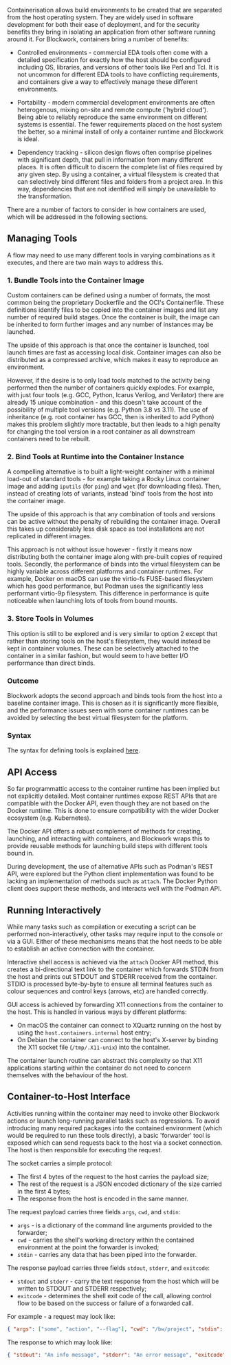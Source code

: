 Containerisation allows build environments to be created that are separated from
the host operating system. They are widely used in software development for both
their ease of deployment, and for the security benefits they bring in isolating
an application from other software running around it. For Blockwork, containers
bring a number of benefits:

 * Controlled environments - commercial EDA tools often come with a detailed
   specification for exactly how the host should be configured including OS,
   libraries, and versions of other tools like Perl and Tcl. It is not uncommon
   for different EDA tools to have conflicting requirements, and containers give
   a way to effectively manage these different environments.

 * Portability - modern commercial development environments are often heterogenous,
   mixing on-site and remote compute ('hybrid cloud'). Being able to reliably
   reproduce the same environment on different systems is essential. The fewer
   requirements placed on the host system the better, so a minimal install of
   only a container runtime and Blockwork is ideal.

 * Dependency tracking - silicon design flows often comprise pipelines with
   significant depth, that pull in information from many different places. It is
   often difficult to discern the complete list of files required by any given
   step. By using a container, a virtual filesystem is created that can selectively
   bind different files and folders from a project area. In this way, dependencies
   that are not identified will simply be unavailable to the transformation.

There are a number of factors to consider in how containers are used, which will
be addressed in the following sections.

## Managing Tools

A flow may need to use many different tools in varying combinations as it executes,
and there are two main ways to address this.

### 1. Bundle Tools into the Container Image

Custom containers can be defined using a number of formats, the most common being
the proprietary Dockerfile and the OCI's Containerfile. These definitions identify
files to be copied into the container images and list any number of required build
stages. Once the container is built, the image can be inherited to form further
images and any number of instances may be launched.

The upside of this approach is that once the container is launched, tool launch
times are fast as accessing local disk. Container images can also be distributed
as a compressed archive, which makes it easy to reproduce an environment.

However, if the desire is to only load tools matched to the activity being performed
then the number of containers quickly explodes. For example, with just four tools
(e.g. GCC, Python, Icarus Verilog, and Verilator) there are already 15 unique
combination - and this doesn't take account of the possibility of multiple tool
versions (e.g. Python 3.8 vs 3.11). The use of inheritance (e.g. root container has
GCC, then is inherited to add Python) makes this problem slightly more tractable,
but then leads to a high penalty for changing the tool version in a root container as
all downstream containers need to be rebuilt.

### 2. Bind Tools at Runtime into the Container Instance

A compelling alternative is to built a light-weight container with a minimal load-out
of standard tools - for example taking a Rocky Linux container image and adding
`iputils` (for `ping`) and `wget` (for downloading files). Then, instead of creating
lots of variants, instead 'bind' tools from the host into the container image.

The upside of this approach is that any combination of tools and versions can be
active without the penalty of rebuilding the container image. Overall this takes up
considerably less disk space as tool installations are not replicated in different
images.

This approach is not without issue however - firstly it means now distributing both
the container image along with pre-built copies of required tools. Secondly, the
performance of binds into the virtual filesystem can be highly variable across
different platforms and container runtimes. For example, Docker on macOS can use the
virtio-fs FUSE-based filesystem which has good performance, but Podman uses the
significantly less performant virtio-9p filesystem. This difference in performance
is quite noticeable when launching lots of tools from bound mounts.

### 3. Store Tools in Volumes

This option is still to be explored and is very similar to option 2 except that
rather than storing tools on the host's filesystem, they would instead be kept
in container volumes. These can be selectively attached to the container in a
similar fashion, but would seem to have better I/O performance than direct binds.

### Outcome

Blockwork adopts the second approach and binds tools from the host into a baseline
container image. This is chosen as it is significantly more flexible, and the
performance issues seen with some container runtimes can be avoided by selecting
the best virtual filesystem for the platform.

### Syntax

The syntax for defining tools is explained [here](../syntax/tools.md).

## API Access

So far programmattic access to the container runtime has been implied but not
explicitly detailed. Most container runtimes expose REST APIs that are compatible
with the Docker API, even though they are not based on the Docker runtime. This is
done to ensure compatibility with the wider Docker ecosystem (e.g. Kubernetes).

The Docker API offers a robust complement of methods for creating, launching, and
interacting with containers, and Blockwork wraps this to provide reusable methods
for launching build steps with different tools bound in.

During development, the use of alternative APIs such as Podman's REST API, were
explored but the Python client implementation was found to be lacking an
implementation of methods such as `attach`. The Docker Python client does support
these methods, and interacts well with the Podman API.

## Running Interactively

While many tasks such as compilation or executing a script can be performed
non-interactively, other tasks may require input to the console or via a GUI. Either
of these mechanisms means that the host needs to be able to establish an active
connection with the container.

Interactive shell access is achieved via the `attach` Docker API method, this
creates a bi-directional text link to the container which forwards STDIN from the
host and prints out STDOUT and STDERR received from the container. STDIO is
processed byte-by-byte to ensure all terminal features such as colour sequences
and control keys (arrows, etc) are handled correctly.

GUI access is achieved by forwarding X11 connections from the container to the host.
This is handled in various ways by different platforms:

 * On macOS the container can connect to XQuartz running on the host by using
   the `host.containers.internal` host entry;
 * On Debian the container can connect to the host's X-server by binding the
   X11 socket file (`/tmp/.X11-unix`) into the container.

The container launch routine can abstract this complexity so that X11 applications
starting within the container do not need to concern themselves with the behaviour
of the host.

## Container-to-Host Interface

Activities running within the container may need to invoke other Blockwork actions
or launch long-running parallel tasks such as regressions. To avoid introducing
many required packages into the contained environment (which would be required
to run these tools directly), a basic 'forwarder' tool is exposed which can send
requests back to the host via a socket connection. The host is then responsible
for executing the request.

The socket carries a simple protocol:

 * The first 4 bytes of the request to the host carries the payload size;
 * The rest of the request is a JSON encoded dictionary of the size carried in
   the first 4 bytes;
 * The response from the host is encoded in the same manner.

The request payload carries three fields `args`, `cwd`, and `stdin`:

 * `args` - is a dictionary of the command line arguments provided to the
   forwarder;
 * `cwd` - carries the shell's working directory within the contained environment
   at the point the forwarder is invoked;
 * `stdin` - carries any data that has been piped into the forwarder.

The response payload carries three fields `stdout`, `stderr`, and `exitcode`:

 * `stdout` and `stderr` - carry the text response from the host which will be
   written to STDOUT and STDERR respectively;
 * `exitcode` - determines the shell exit code of the call, allowing control flow
   to be based on the success or failure of a forwarded call.

For example - a request may look like:

```json
{ "args": ["some", "action", "--flag"], "cwd": "/bw/project", "stdin": "Content of a file" }
```

The response to which may look like:

```json
{ "stdout": "An info message", "stderr": "An error message", "exitcode": 3 }
```
